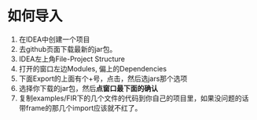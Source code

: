 # 如何导入

1. 在IDEA中创建一个项目
2. 去github页面下载最新的jar包。
3. IDEA左上角File-Project Structure
4. 打开的窗口左边Modules, 偏上的Dependencies
5. 下面Export的上面有个+号，点击，然后选jars那个选项
6. 选择你下载的jar包，然后**点窗口最下面的确认**
7. 复制examples/FIR下的几个文件的代码到你自己的项目里，如果没问题的话带frame的那几个import应该就不红了。